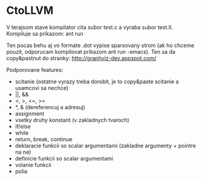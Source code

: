CtoLLVM
=======

V terajsom stave kompilator cita subor test.c a vyraba subor test.ll.
Kompiluje sa prikazom:
ant run

Ten pocas behu aj vo formate .dot vypise sparsovany strom (ak ho chceme pouzit, odporucam 
kompilovat prikazom ant run -emacs). Ten sa da copy&pastnut do stranky:
http://graphviz-dev.appspot.com/

Podporovane features:
- scitanie (ostatne vyrazy treba dorobit, je to copy&paste scitanie a usamcovi sa nechce)
- ||, &&
- \<, \>, \<=, \>=
- \*, & (dereferencuj a adresuj)
- assignment
- vsetky druhy konstant (v zakladnych tvaroch)
- if/else
- while
- return, break, continue
- deklaracie funkcii so scalar argumentami (zakladne argumenty + pointre na ne)
- definicie funkcii so scalar argumentami
- volanie funkcii
- polia
